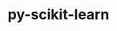 ---
title: "py-scikit-learn"
layout: cache
categories: [package, develop]
meta: {"compilers": ["apple-clang@=16.0.0", "gcc@=11.4.0", "gcc@=13.2.0", "gcc@=9.4.0", "oneapi@=2024.2.1"], "num_specs": 162, "num_specs_by_stack": {"e4s": 30, "e4s-neoverse_v1": 6, "e4s-oneapi": 20, "e4s-power": 2, "ml-darwin-aarch64-mps": 30, "ml-linux-aarch64-cpu": 28, "ml-linux-aarch64-cuda": 28, "ml-linux-x86_64-cpu": 30, "ml-linux-x86_64-cuda": 30, "ml-linux-x86_64-rocm": 20, "root": 162}, "oss": ["sequoia", "ubuntu20.04", "ubuntu22.04", "ubuntu24.04"], "platforms": ["darwin", "linux"], "stacks": ["e4s", "e4s-neoverse_v1", "e4s-oneapi", "e4s-power", "ml-darwin-aarch64-mps", "ml-linux-aarch64-cpu", "ml-linux-aarch64-cuda", "ml-linux-x86_64-cpu", "ml-linux-x86_64-cuda", "ml-linux-x86_64-rocm", "root"], "targets": ["aarch64", "neoverse_v1", "ppc64le", "x86_64_v3"], "versions": ["1.2.2", "1.6.0", "1.6.1"]}
spec_details: [{"compiler": "gcc@=11.4.0", "hash": "24kaewkrbqungdzgtocghqn7dtde4lya", "os": "ubuntu22.04", "platform": "linux", "size": "-", "stacks": ["e4s", "root"], "target": "x86_64_v3", "variants": ["build_system=python_pip"], "versions": ["1.6.1"]}, {"compiler": "gcc@=13.2.0", "hash": "2eo5ymqwegkylimkyxwt6df3zxye675y", "os": "ubuntu24.04", "platform": "linux", "size": "-", "stacks": ["root"], "target": "x86_64_v3", "variants": ["build_system=python_pip"], "versions": ["1.6.1"]}, {"compiler": "gcc@=13.2.0", "hash": "2udy2m3rnuu5wijwarewylgdq24nn3hx", "os": "ubuntu24.04", "platform": "linux", "size": "-", "stacks": ["ml-linux-aarch64-cpu", "ml-linux-aarch64-cuda", "root"], "target": "aarch64", "variants": ["build_system=python_pip"], "versions": ["1.2.2"]}, {"compiler": "oneapi@=2024.2.1", "hash": "2uopnvyqpiccovbhlacq2y464iuelion", "os": "ubuntu22.04", "platform": "linux", "size": "-", "stacks": ["e4s-oneapi", "root"], "target": "x86_64_v3", "variants": ["build_system=python_pip"], "versions": ["1.6.1"]}, {"compiler": "apple-clang@=16.0.0", "hash": "33br6ynk65oecditu6yttlhoraes24sn", "os": "sequoia", "platform": "darwin", "size": "-", "stacks": ["ml-darwin-aarch64-mps", "root"], "target": "aarch64", "variants": ["build_system=python_pip"], "versions": ["1.6.1"]}, {"compiler": "apple-clang@=16.0.0", "hash": "3ki35db2avflnjkh3vp33pkh4s5yhfvh", "os": "sequoia", "platform": "darwin", "size": "-", "stacks": ["ml-darwin-aarch64-mps", "root"], "target": "aarch64", "variants": ["build_system=python_pip"], "versions": ["1.2.2"]}, {"compiler": "gcc@=11.4.0", "hash": "42nq23n46cwei2cxkgw7wf3ctny6rjtr", "os": "ubuntu22.04", "platform": "linux", "size": "-", "stacks": ["e4s", "root"], "target": "x86_64_v3", "variants": ["build_system=python_pip"], "versions": ["1.6.1"]}, {"compiler": "oneapi@=2024.2.1", "hash": "46tbkecbmsqeldymrodcogr2k2d7wh7c", "os": "ubuntu22.04", "platform": "linux", "size": "-", "stacks": ["e4s-oneapi", "root"], "target": "x86_64_v3", "variants": ["build_system=python_pip"], "versions": ["1.6.1"]}, {"compiler": "gcc@=11.4.0", "hash": "46w66cfnjhm5pba2xhhhlcju635lfjwn", "os": "ubuntu22.04", "platform": "linux", "size": "-", "stacks": ["e4s", "root"], "target": "x86_64_v3", "variants": ["build_system=python_pip"], "versions": ["1.6.1"]}, {"compiler": "gcc@=11.4.0", "hash": "4esj3qfmsb24af74rby5nelvqha6rqx6", "os": "ubuntu22.04", "platform": "linux", "size": "-", "stacks": ["e4s", "root"], "target": "x86_64_v3", "variants": ["build_system=python_pip"], "versions": ["1.6.1"]}, {"compiler": "gcc@=13.2.0", "hash": "4piaxrskji7x4z4rj344323dv4dlv66w", "os": "ubuntu24.04", "platform": "linux", "size": "-", "stacks": ["ml-linux-x86_64-cpu", "ml-linux-x86_64-cuda", "ml-linux-x86_64-rocm", "root"], "target": "x86_64_v3", "variants": ["build_system=python_pip"], "versions": ["1.2.2"]}, {"compiler": "gcc@=11.4.0", "hash": "4pitx5fztmbcy5awpvwoowjtyzsizgto", "os": "ubuntu22.04", "platform": "linux", "size": "-", "stacks": ["e4s", "root"], "target": "x86_64_v3", "variants": ["build_system=python_pip"], "versions": ["1.6.1"]}, {"compiler": "gcc@=13.2.0", "hash": "4vkznj64ukm5qgcgdfdonet7nz3d4gmb", "os": "ubuntu24.04", "platform": "linux", "size": "-", "stacks": ["ml-linux-aarch64-cpu", "ml-linux-aarch64-cuda", "root"], "target": "aarch64", "variants": ["build_system=python_pip"], "versions": ["1.6.1"]}, {"compiler": "apple-clang@=16.0.0", "hash": "5fzwxyihrqrdpjvl64crpgpctpge2ezk", "os": "sequoia", "platform": "darwin", "size": "-", "stacks": ["ml-darwin-aarch64-mps", "root"], "target": "aarch64", "variants": ["build_system=python_pip"], "versions": ["1.2.2"]}, {"compiler": "gcc@=9.4.0", "hash": "5iophonr27am5vhkvaditcjbzubtyrb3", "os": "ubuntu20.04", "platform": "linux", "size": "-", "stacks": ["e4s-power", "root"], "target": "ppc64le", "variants": ["build_system=python_pip"], "versions": ["1.6.1"]}, {"compiler": "gcc@=11.4.0", "hash": "5kry45gka7t45c4sxqneijtbe5y4kz7i", "os": "ubuntu22.04", "platform": "linux", "size": "-", "stacks": ["e4s-neoverse_v1", "root"], "target": "neoverse_v1", "variants": ["build_system=python_pip"], "versions": ["1.6.0"]}, {"compiler": "gcc@=13.2.0", "hash": "5yhqp4g2tuypxrh4i6joikhn6iad22hz", "os": "ubuntu24.04", "platform": "linux", "size": "-", "stacks": ["ml-linux-aarch64-cpu", "ml-linux-aarch64-cuda", "root"], "target": "aarch64", "variants": ["build_system=python_pip"], "versions": ["1.2.2"]}, {"compiler": "oneapi@=2024.2.1", "hash": "634fhdt5rrxngmctp2giwc6bfn6bnmls", "os": "ubuntu22.04", "platform": "linux", "size": "-", "stacks": ["e4s-oneapi", "root"], "target": "x86_64_v3", "variants": ["build_system=python_pip"], "versions": ["1.6.1"]}, {"compiler": "gcc@=11.4.0", "hash": "64s6xqiz4def2rnr4hcciagv3bfs5org", "os": "ubuntu22.04", "platform": "linux", "size": "-", "stacks": ["e4s", "root"], "target": "x86_64_v3", "variants": ["build_system=python_pip"], "versions": ["1.6.1"]}, {"compiler": "gcc@=13.2.0", "hash": "6t5lpxbpf5mavwyxbmyuhnbyxnzdfdxd", "os": "ubuntu24.04", "platform": "linux", "size": "-", "stacks": ["ml-linux-x86_64-cpu", "ml-linux-x86_64-cuda", "ml-linux-x86_64-rocm", "root"], "target": "x86_64_v3", "variants": ["build_system=python_pip"], "versions": ["1.2.2"]}, {"compiler": "gcc@=13.2.0", "hash": "7ctqxzyw46lyyduufz4qazw7m57ohzve", "os": "ubuntu24.04", "platform": "linux", "size": "-", "stacks": ["ml-linux-aarch64-cpu", "ml-linux-aarch64-cuda", "root"], "target": "aarch64", "variants": ["build_system=python_pip"], "versions": ["1.6.1"]}, {"compiler": "apple-clang@=16.0.0", "hash": "7do267iqjuh3qvtbgcex4i4llnksehav", "os": "sequoia", "platform": "darwin", "size": "-", "stacks": ["root"], "target": "aarch64", "variants": ["build_system=python_pip"], "versions": ["1.6.1"]}, {"compiler": "apple-clang@=16.0.0", "hash": "7dszh5welz7ymqrxmowtw6ljlftigqgl", "os": "sequoia", "platform": "darwin", "size": "-", "stacks": ["ml-darwin-aarch64-mps", "root"], "target": "aarch64", "variants": ["build_system=python_pip"], "versions": ["1.2.2"]}, {"compiler": "gcc@=13.2.0", "hash": "7gqa52b244ihqvxqhqluo2hjk6tbhmll", "os": "ubuntu24.04", "platform": "linux", "size": "-", "stacks": ["ml-linux-x86_64-cpu", "ml-linux-x86_64-cuda", "ml-linux-x86_64-rocm", "root"], "target": "x86_64_v3", "variants": ["build_system=python_pip"], "versions": ["1.6.1"]}, {"compiler": "gcc@=11.4.0", "hash": "a4wg5xwpnul5i2ibsszovma4wryghpzn", "os": "ubuntu22.04", "platform": "linux", "size": "-", "stacks": ["e4s", "root"], "target": "x86_64_v3", "variants": ["build_system=python_pip"], "versions": ["1.6.1"]}, {"compiler": "oneapi@=2024.2.1", "hash": "a76g2s37nrkqzf7yptpdmqwrebvyb2gu", "os": "ubuntu22.04", "platform": "linux", "size": "-", "stacks": ["e4s-oneapi", "root"], "target": "x86_64_v3", "variants": ["build_system=python_pip"], "versions": ["1.6.1"]}, {"compiler": "gcc@=13.2.0", "hash": "ac3k7kioxorw2ol6e7ykzgl3rl7w2gyo", "os": "ubuntu24.04", "platform": "linux", "size": "-", "stacks": ["ml-linux-x86_64-cpu", "ml-linux-x86_64-cuda", "ml-linux-x86_64-rocm", "root"], "target": "x86_64_v3", "variants": ["build_system=python_pip"], "versions": ["1.6.1"]}, {"compiler": "oneapi@=2024.2.1", "hash": "amqyjvloq7mkg7kdrjlez2nlgqqqjxlg", "os": "ubuntu22.04", "platform": "linux", "size": "-", "stacks": ["e4s-oneapi", "root"], "target": "x86_64_v3", "variants": ["build_system=python_pip"], "versions": ["1.6.1"]}, {"compiler": "oneapi@=2024.2.1", "hash": "auelsgzli6uw7mlsxo4kjx4e2wcbspdm", "os": "ubuntu22.04", "platform": "linux", "size": "-", "stacks": ["e4s-oneapi", "root"], "target": "x86_64_v3", "variants": ["build_system=python_pip"], "versions": ["1.6.1"]}, {"compiler": "gcc@=11.4.0", "hash": "ayjftsxhbogyjrh624h2viie7vhqzs7x", "os": "ubuntu22.04", "platform": "linux", "size": "-", "stacks": ["e4s", "root"], "target": "x86_64_v3", "variants": ["build_system=python_pip"], "versions": ["1.6.1"]}, {"compiler": "gcc@=13.2.0", "hash": "az7evml6rx5st4vrgsvaqb6s7ieiuy3k", "os": "ubuntu24.04", "platform": "linux", "size": "-", "stacks": ["ml-linux-aarch64-cpu", "ml-linux-aarch64-cuda", "root"], "target": "aarch64", "variants": ["build_system=python_pip"], "versions": ["1.6.1"]}, {"compiler": "apple-clang@=16.0.0", "hash": "b3q6iqbrcsvnvl3p5naprlw3tjr6nidj", "os": "sequoia", "platform": "darwin", "size": "-", "stacks": ["ml-darwin-aarch64-mps", "root"], "target": "aarch64", "variants": ["build_system=python_pip"], "versions": ["1.6.1"]}, {"compiler": "gcc@=13.2.0", "hash": "b6q7qqzr454hvv5gozm374e5whqrafn5", "os": "ubuntu24.04", "platform": "linux", "size": "-", "stacks": ["ml-linux-x86_64-cpu", "ml-linux-x86_64-cuda", "ml-linux-x86_64-rocm", "root"], "target": "x86_64_v3", "variants": ["build_system=python_pip"], "versions": ["1.2.2"]}, {"compiler": "gcc@=13.2.0", "hash": "baqrzfsgz4fsjeur267pgc4eagtl25jr", "os": "ubuntu24.04", "platform": "linux", "size": "-", "stacks": ["ml-linux-x86_64-cpu", "ml-linux-x86_64-cuda", "root"], "target": "x86_64_v3", "variants": ["build_system=python_pip"], "versions": ["1.6.1"]}, {"compiler": "gcc@=13.2.0", "hash": "biwgwq2uvgbiomoy5cd7rwnvdms7jbvp", "os": "ubuntu24.04", "platform": "linux", "size": "-", "stacks": ["ml-linux-aarch64-cpu", "ml-linux-aarch64-cuda", "root"], "target": "aarch64", "variants": ["build_system=python_pip"], "versions": ["1.2.2"]}, {"compiler": "gcc@=11.4.0", "hash": "bnzzayjehbhib5azilvga7eos3ktu3xb", "os": "ubuntu22.04", "platform": "linux", "size": "-", "stacks": ["e4s", "root"], "target": "x86_64_v3", "variants": ["build_system=python_pip"], "versions": ["1.6.1"]}, {"compiler": "gcc@=13.2.0", "hash": "bygp6rygcjo4siak2mj5h25gapxkqncd", "os": "ubuntu24.04", "platform": "linux", "size": "-", "stacks": ["ml-linux-x86_64-cpu", "ml-linux-x86_64-cuda", "ml-linux-x86_64-rocm", "root"], "target": "x86_64_v3", "variants": ["build_system=python_pip"], "versions": ["1.2.2"]}, {"compiler": "gcc@=11.4.0", "hash": "cphrj4urlbsk2wttqxcwifd5dmf5qr5v", "os": "ubuntu22.04", "platform": "linux", "size": "-", "stacks": ["e4s", "root"], "target": "x86_64_v3", "variants": ["build_system=python_pip"], "versions": ["1.6.1"]}, {"compiler": "oneapi@=2024.2.1", "hash": "crznhftqcdib7c6i33drpqtlmlund57j", "os": "ubuntu22.04", "platform": "linux", "size": "-", "stacks": ["e4s-oneapi", "root"], "target": "x86_64_v3", "variants": ["build_system=python_pip"], "versions": ["1.6.1"]}, {"compiler": "gcc@=13.2.0", "hash": "cstlg7xucyt63r37rziuq473z7sz2ybs", "os": "ubuntu24.04", "platform": "linux", "size": "-", "stacks": ["ml-linux-aarch64-cpu", "ml-linux-aarch64-cuda", "root"], "target": "aarch64", "variants": ["build_system=python_pip"], "versions": ["1.6.1"]}, {"compiler": "gcc@=13.2.0", "hash": "ctxm2qwgufa426voqy3uycsd7xy36nyz", "os": "ubuntu24.04", "platform": "linux", "size": "-", "stacks": ["ml-linux-aarch64-cpu", "ml-linux-aarch64-cuda", "root"], "target": "aarch64", "variants": ["build_system=python_pip"], "versions": ["1.6.1"]}, {"compiler": "gcc@=13.2.0", "hash": "cvbrfpp6xklqb67hm22eaoiwsnfmpitq", "os": "ubuntu24.04", "platform": "linux", "size": "-", "stacks": ["ml-linux-x86_64-cpu", "ml-linux-x86_64-cuda", "ml-linux-x86_64-rocm", "root"], "target": "x86_64_v3", "variants": ["build_system=python_pip"], "versions": ["1.2.2"]}, {"compiler": "apple-clang@=16.0.0", "hash": "d2acqoprnq2wdiqtnwwhq6gu5aovl3or", "os": "sequoia", "platform": "darwin", "size": "-", "stacks": ["ml-darwin-aarch64-mps", "root"], "target": "aarch64", "variants": ["build_system=python_pip"], "versions": ["1.6.1"]}, {"compiler": "oneapi@=2024.2.1", "hash": "d7bndjdegvxvj4p22b2otk7biv55rucm", "os": "ubuntu22.04", "platform": "linux", "size": "-", "stacks": ["root"], "target": "x86_64_v3", "variants": ["build_system=python_pip"], "versions": ["1.6.1"]}, {"compiler": "apple-clang@=16.0.0", "hash": "dpk232m7y5at2npwxzbdymvyvrrnes2d", "os": "sequoia", "platform": "darwin", "size": "-", "stacks": ["ml-darwin-aarch64-mps", "root"], "target": "aarch64", "variants": ["build_system=python_pip"], "versions": ["1.6.1"]}, {"compiler": "gcc@=13.2.0", "hash": "dzox42lje7li6hn3e3jngygjtlrejdag", "os": "ubuntu24.04", "platform": "linux", "size": "-", "stacks": ["ml-linux-aarch64-cpu", "ml-linux-aarch64-cuda", "root"], "target": "aarch64", "variants": ["build_system=python_pip"], "versions": ["1.2.2"]}, {"compiler": "apple-clang@=16.0.0", "hash": "e4qffl3hmijqgoxl3pp3x3d3qn2fn2k3", "os": "sequoia", "platform": "darwin", "size": "-", "stacks": ["ml-darwin-aarch64-mps", "root"], "target": "aarch64", "variants": ["build_system=python_pip"], "versions": ["1.6.1"]}, {"compiler": "gcc@=11.4.0", "hash": "e6xauqvkvdl7xx764b6c6bkjfuqwwrks", "os": "ubuntu22.04", "platform": "linux", "size": "-", "stacks": ["e4s-neoverse_v1", "root"], "target": "neoverse_v1", "variants": ["build_system=python_pip"], "versions": ["1.6.0"]}, {"compiler": "gcc@=11.4.0", "hash": "efmutg332a63e4ewc3iny3hho72g7xed", "os": "ubuntu22.04", "platform": "linux", "size": "-", "stacks": ["e4s-neoverse_v1", "root"], "target": "neoverse_v1", "variants": ["build_system=python_pip"], "versions": ["1.6.0"]}, {"compiler": "apple-clang@=16.0.0", "hash": "ejxdohqnl2e2hlcdssrt77y3xjvd3ewr", "os": "sequoia", "platform": "darwin", "size": "-", "stacks": ["ml-darwin-aarch64-mps", "root"], "target": "aarch64", "variants": ["build_system=python_pip"], "versions": ["1.6.1"]}, {"compiler": "gcc@=13.2.0", "hash": "elkgm67vlvtoikhhchw557dkt52cb5wz", "os": "ubuntu24.04", "platform": "linux", "size": "-", "stacks": ["root"], "target": "x86_64_v3", "variants": ["build_system=python_pip"], "versions": ["1.6.1"]}, {"compiler": "gcc@=13.2.0", "hash": "eq5hyx72wzgkcumkdqzq4c3wozdpeudr", "os": "ubuntu24.04", "platform": "linux", "size": "-", "stacks": ["ml-linux-aarch64-cpu", "root"], "target": "aarch64", "variants": ["build_system=python_pip"], "versions": ["1.2.2"]}, {"compiler": "gcc@=13.2.0", "hash": "ervhsaygl32d3ztvdhm5qadohinumqdf", "os": "ubuntu24.04", "platform": "linux", "size": "-", "stacks": ["ml-linux-aarch64-cpu", "ml-linux-aarch64-cuda", "root"], "target": "aarch64", "variants": ["build_system=python_pip"], "versions": ["1.6.1"]}, {"compiler": "gcc@=11.4.0", "hash": "fbvj4kqw7s7avhppwuzb63fht4jcfgsf", "os": "ubuntu22.04", "platform": "linux", "size": "-", "stacks": ["e4s", "root"], "target": "x86_64_v3", "variants": ["build_system=python_pip"], "versions": ["1.6.1"]}, {"compiler": "gcc@=13.2.0", "hash": "fgf3yoxhwfr2mlm7vxzc53qjmpk5cxhb", "os": "ubuntu24.04", "platform": "linux", "size": "-", "stacks": ["ml-linux-x86_64-cpu", "ml-linux-x86_64-cuda", "root"], "target": "x86_64_v3", "variants": ["build_system=python_pip"], "versions": ["1.6.1"]}, {"compiler": "gcc@=13.2.0", "hash": "fsfxuql6mkkye4fjbygqqb3uf25hllsm", "os": "ubuntu24.04", "platform": "linux", "size": "-", "stacks": ["ml-linux-aarch64-cpu", "ml-linux-aarch64-cuda", "root"], "target": "aarch64", "variants": ["build_system=python_pip"], "versions": ["1.6.1"]}, {"compiler": "gcc@=11.4.0", "hash": "fuvrc775i7zrj2zr3pj62gtjqxfmhibh", "os": "ubuntu22.04", "platform": "linux", "size": "-", "stacks": ["root"], "target": "x86_64_v3", "variants": ["build_system=python_pip"], "versions": ["1.6.1"]}, {"compiler": "gcc@=11.4.0", "hash": "g2uas6lkqw3mgitvb4cirv4trqixveyj", "os": "ubuntu22.04", "platform": "linux", "size": "-", "stacks": ["e4s", "root"], "target": "x86_64_v3", "variants": ["build_system=python_pip"], "versions": ["1.6.1"]}, {"compiler": "gcc@=13.2.0", "hash": "g4v37qebtbgd3x6l3q3snlkkbmtqy2eb", "os": "ubuntu24.04", "platform": "linux", "size": "-", "stacks": ["ml-linux-x86_64-cpu", "ml-linux-x86_64-cuda", "ml-linux-x86_64-rocm", "root"], "target": "x86_64_v3", "variants": ["build_system=python_pip"], "versions": ["1.6.1"]}, {"compiler": "gcc@=11.4.0", "hash": "gjptff2dmluys2zoh3lf2sbctc4nd7fd", "os": "ubuntu22.04", "platform": "linux", "size": "-", "stacks": ["e4s", "root"], "target": "x86_64_v3", "variants": ["build_system=python_pip"], "versions": ["1.6.1"]}, {"compiler": "gcc@=11.4.0", "hash": "guhkgp4zfgpfzpkcfwcsmduqfdt6tcoy", "os": "ubuntu22.04", "platform": "linux", "size": "-", "stacks": ["e4s", "root"], "target": "x86_64_v3", "variants": ["build_system=python_pip"], "versions": ["1.6.1"]}, {"compiler": "gcc@=11.4.0", "hash": "gznr6y2yzy5z76ggtnodrn6eeuob3tqj", "os": "ubuntu22.04", "platform": "linux", "size": "-", "stacks": ["e4s", "root"], "target": "x86_64_v3", "variants": ["build_system=python_pip"], "versions": ["1.6.1"]}, {"compiler": "gcc@=13.2.0", "hash": "hayw3cvivlyywgb7qc56kshvukxpf2dt", "os": "ubuntu24.04", "platform": "linux", "size": "-", "stacks": ["ml-linux-x86_64-cpu", "ml-linux-x86_64-cuda", "ml-linux-x86_64-rocm", "root"], "target": "x86_64_v3", "variants": ["build_system=python_pip"], "versions": ["1.2.2"]}, {"compiler": "gcc@=11.4.0", "hash": "hgiodjtad2oedor7we7kecgdembcdkpx", "os": "ubuntu22.04", "platform": "linux", "size": "-", "stacks": ["e4s", "root"], "target": "x86_64_v3", "variants": ["build_system=python_pip"], "versions": ["1.6.1"]}, {"compiler": "gcc@=11.4.0", "hash": "hjgnivatvk5h3zfw6uedod5ztvmot6vm", "os": "ubuntu22.04", "platform": "linux", "size": "-", "stacks": ["e4s", "root"], "target": "x86_64_v3", "variants": ["build_system=python_pip"], "versions": ["1.6.1"]}, {"compiler": "gcc@=13.2.0", "hash": "hphnqzw4dgbo27xevwpvvuyzkgb4tfui", "os": "ubuntu24.04", "platform": "linux", "size": "-", "stacks": ["ml-linux-x86_64-cpu", "ml-linux-x86_64-cuda", "root"], "target": "x86_64_v3", "variants": ["build_system=python_pip"], "versions": ["1.6.1"]}, {"compiler": "apple-clang@=16.0.0", "hash": "i3eciu6u5li7ohsnv2f2pgzudyn3hem7", "os": "sequoia", "platform": "darwin", "size": "-", "stacks": ["ml-darwin-aarch64-mps", "root"], "target": "aarch64", "variants": ["build_system=python_pip"], "versions": ["1.6.1"]}, {"compiler": "gcc@=9.4.0", "hash": "ifmvirggezinebm4m4jigl2gf5datha6", "os": "ubuntu20.04", "platform": "linux", "size": "-", "stacks": ["e4s-power", "root"], "target": "ppc64le", "variants": ["build_system=python_pip"], "versions": ["1.6.1"]}, {"compiler": "apple-clang@=16.0.0", "hash": "igab6uuyttk7siwi3c5agsseeeofc3gz", "os": "sequoia", "platform": "darwin", "size": "-", "stacks": ["ml-darwin-aarch64-mps", "root"], "target": "aarch64", "variants": ["build_system=python_pip"], "versions": ["1.6.1"]}, {"compiler": "apple-clang@=16.0.0", "hash": "imm2ch3ars7jkcttwzngqizxmbndowca", "os": "sequoia", "platform": "darwin", "size": "-", "stacks": ["ml-darwin-aarch64-mps", "root"], "target": "aarch64", "variants": ["build_system=python_pip"], "versions": ["1.2.2"]}, {"compiler": "apple-clang@=16.0.0", "hash": "j2odyw4fpgrcxbfwsa6hx4wkqqkpmq3z", "os": "sequoia", "platform": "darwin", "size": "-", "stacks": ["ml-darwin-aarch64-mps", "root"], "target": "aarch64", "variants": ["build_system=python_pip"], "versions": ["1.6.1"]}, {"compiler": "gcc@=13.2.0", "hash": "j36oot4rmaxe3gmippwjy2myg2w7qrj5", "os": "ubuntu24.04", "platform": "linux", "size": "-", "stacks": ["ml-linux-aarch64-cpu", "ml-linux-aarch64-cuda", "root"], "target": "aarch64", "variants": ["build_system=python_pip"], "versions": ["1.6.1"]}, {"compiler": "apple-clang@=16.0.0", "hash": "j3cnexozrkfvmmlgiwegndemqo4oadah", "os": "sequoia", "platform": "darwin", "size": "-", "stacks": ["ml-darwin-aarch64-mps", "root"], "target": "aarch64", "variants": ["build_system=python_pip"], "versions": ["1.6.1"]}, {"compiler": "gcc@=13.2.0", "hash": "j7qiejtrau3wcfrmfkhxve6qiep5tzlc", "os": "ubuntu24.04", "platform": "linux", "size": "-", "stacks": ["ml-linux-x86_64-cpu", "ml-linux-x86_64-cuda", "ml-linux-x86_64-rocm", "root"], "target": "x86_64_v3", "variants": ["build_system=python_pip"], "versions": ["1.6.1"]}, {"compiler": "gcc@=13.2.0", "hash": "jgtiwyo3xnxnyxuw46nuribkror5td3n", "os": "ubuntu24.04", "platform": "linux", "size": "-", "stacks": ["ml-linux-x86_64-cpu", "ml-linux-x86_64-cuda", "ml-linux-x86_64-rocm", "root"], "target": "x86_64_v3", "variants": ["build_system=python_pip"], "versions": ["1.6.1"]}, {"compiler": "gcc@=11.4.0", "hash": "jxvpwgmzlaadxsm73xihrutkbnbk5wly", "os": "ubuntu22.04", "platform": "linux", "size": "-", "stacks": ["e4s", "root"], "target": "x86_64_v3", "variants": ["build_system=python_pip"], "versions": ["1.6.1"]}, {"compiler": "oneapi@=2024.2.1", "hash": "jzl2e2nlauidi3c6se4tdsqroyboynyd", "os": "ubuntu22.04", "platform": "linux", "size": "-", "stacks": ["e4s-oneapi", "root"], "target": "x86_64_v3", "variants": ["build_system=python_pip"], "versions": ["1.6.1"]}, {"compiler": "gcc@=11.4.0", "hash": "k42eii6su5smkkae35dmwblvj6caenlt", "os": "ubuntu22.04", "platform": "linux", "size": "-", "stacks": ["e4s-neoverse_v1", "root"], "target": "neoverse_v1", "variants": ["build_system=python_pip"], "versions": ["1.6.0"]}, {"compiler": "gcc@=11.4.0", "hash": "k6jumrw5czwrpt7j2h66og6ykxqcogli", "os": "ubuntu22.04", "platform": "linux", "size": "-", "stacks": ["root"], "target": "x86_64_v3", "variants": ["build_system=python_pip"], "versions": ["1.6.1"]}, {"compiler": "gcc@=11.4.0", "hash": "kc5hpc4zjupizwlk6u63z4gqcfxafn7r", "os": "ubuntu22.04", "platform": "linux", "size": "-", "stacks": ["root"], "target": "x86_64_v3", "variants": ["build_system=python_pip"], "versions": ["1.6.1"]}, {"compiler": "gcc@=13.2.0", "hash": "kfcztbtssheerw4uoznwqxiaqrbl3j5z", "os": "ubuntu24.04", "platform": "linux", "size": "-", "stacks": ["ml-linux-x86_64-cpu", "ml-linux-x86_64-cuda", "ml-linux-x86_64-rocm", "root"], "target": "x86_64_v3", "variants": ["build_system=python_pip"], "versions": ["1.2.2"]}, {"compiler": "oneapi@=2024.2.1", "hash": "klebltain7ih5yifdgsk43xm2zdpdd6o", "os": "ubuntu22.04", "platform": "linux", "size": "-", "stacks": ["e4s-oneapi", "root"], "target": "x86_64_v3", "variants": ["build_system=python_pip"], "versions": ["1.6.1"]}, {"compiler": "apple-clang@=16.0.0", "hash": "l2boyi6d27lkbrmzsccc7nwpsfap33wo", "os": "sequoia", "platform": "darwin", "size": "-", "stacks": ["ml-darwin-aarch64-mps", "root"], "target": "aarch64", "variants": ["build_system=python_pip"], "versions": ["1.6.1"]}, {"compiler": "oneapi@=2024.2.1", "hash": "l7du6dhhdp7g7qzcy6lxnwmm5uomlfpb", "os": "ubuntu22.04", "platform": "linux", "size": "-", "stacks": ["e4s-oneapi", "root"], "target": "x86_64_v3", "variants": ["build_system=python_pip"], "versions": ["1.6.1"]}, {"compiler": "gcc@=11.4.0", "hash": "lklkgz2eedxjotbw4bpws6jxdiqprndo", "os": "ubuntu22.04", "platform": "linux", "size": "-", "stacks": ["e4s", "root"], "target": "x86_64_v3", "variants": ["build_system=python_pip"], "versions": ["1.6.1"]}, {"compiler": "gcc@=11.4.0", "hash": "lo6xcvelfjwvezj34jvqz7s5cl3dkekq", "os": "ubuntu22.04", "platform": "linux", "size": "-", "stacks": ["e4s", "root"], "target": "x86_64_v3", "variants": ["build_system=python_pip"], "versions": ["1.6.1"]}, {"compiler": "gcc@=11.4.0", "hash": "lsksqrsijvj4gvar5hbaekfgfcqgcx5k", "os": "ubuntu22.04", "platform": "linux", "size": "-", "stacks": ["e4s", "root"], "target": "x86_64_v3", "variants": ["build_system=python_pip"], "versions": ["1.6.1"]}, {"compiler": "gcc@=13.2.0", "hash": "lww3hoh4nayz7t45jobh7en3jo7slpjt", "os": "ubuntu24.04", "platform": "linux", "size": "-", "stacks": ["ml-linux-x86_64-cpu", "ml-linux-x86_64-cuda", "ml-linux-x86_64-rocm", "root"], "target": "x86_64_v3", "variants": ["build_system=python_pip"], "versions": ["1.6.1"]}, {"compiler": "gcc@=13.2.0", "hash": "m5lgwkzzkn6qrfsqtw43jr4x2c6pxi3h", "os": "ubuntu24.04", "platform": "linux", "size": "-", "stacks": ["ml-linux-aarch64-cpu", "ml-linux-aarch64-cuda", "root"], "target": "aarch64", "variants": ["build_system=python_pip"], "versions": ["1.6.1"]}, {"compiler": "gcc@=13.2.0", "hash": "makbsvfgq5rylkhuxsckwprsapodkoxl", "os": "ubuntu24.04", "platform": "linux", "size": "-", "stacks": ["ml-linux-x86_64-cpu", "ml-linux-x86_64-cuda", "ml-linux-x86_64-rocm", "root"], "target": "x86_64_v3", "variants": ["build_system=python_pip"], "versions": ["1.2.2"]}, {"compiler": "gcc@=13.2.0", "hash": "mcsmkitojcqex76cahcjnuhgqdyaljqj", "os": "ubuntu24.04", "platform": "linux", "size": "-", "stacks": ["root"], "target": "aarch64", "variants": ["build_system=python_pip"], "versions": ["1.6.1"]}, {"compiler": "apple-clang@=16.0.0", "hash": "mgaqlcrzwygebb6uooaw3rgstzs4vlgi", "os": "sequoia", "platform": "darwin", "size": "-", "stacks": ["ml-darwin-aarch64-mps", "root"], "target": "aarch64", "variants": ["build_system=python_pip"], "versions": ["1.2.2"]}, {"compiler": "apple-clang@=16.0.0", "hash": "mmoq4ipo2b536ck5lfcgksgslnvrlu5o", "os": "sequoia", "platform": "darwin", "size": "-", "stacks": ["root"], "target": "aarch64", "variants": ["build_system=python_pip"], "versions": ["1.6.1"]}, {"compiler": "apple-clang@=16.0.0", "hash": "mnxhvzmcvtssfvl3fwfvfwtatecdj5ui", "os": "sequoia", "platform": "darwin", "size": "-", "stacks": ["ml-darwin-aarch64-mps", "root"], "target": "aarch64", "variants": ["build_system=python_pip"], "versions": ["1.6.1"]}, {"compiler": "apple-clang@=16.0.0", "hash": "mqfynjuppmhuiyv56adskkvbo6oxh2sx", "os": "sequoia", "platform": "darwin", "size": "-", "stacks": ["ml-darwin-aarch64-mps", "root"], "target": "aarch64", "variants": ["build_system=python_pip"], "versions": ["1.6.1"]}, {"compiler": "gcc@=13.2.0", "hash": "mspmjwoj3vmy5xlp5a7tcxdlj55miozs", "os": "ubuntu24.04", "platform": "linux", "size": "-", "stacks": ["ml-linux-x86_64-cpu", "ml-linux-x86_64-cuda", "root"], "target": "x86_64_v3", "variants": ["build_system=python_pip"], "versions": ["1.6.1"]}, {"compiler": "gcc@=11.4.0", "hash": "mtyl6dlnjoqnp2kncxi6mtqrbb2237mk", "os": "ubuntu22.04", "platform": "linux", "size": "-", "stacks": ["e4s", "root"], "target": "x86_64_v3", "variants": ["build_system=python_pip"], "versions": ["1.6.1"]}, {"compiler": "oneapi@=2024.2.1", "hash": "mwhk35wrct55dean3ywtkgwh6z3scif7", "os": "ubuntu22.04", "platform": "linux", "size": "-", "stacks": ["e4s-oneapi", "root"], "target": "x86_64_v3", "variants": ["build_system=python_pip"], "versions": ["1.6.1"]}, {"compiler": "apple-clang@=16.0.0", "hash": "mzbsqqrpby4hkylk76ulqaq4k5dhf3pk", "os": "sequoia", "platform": "darwin", "size": "-", "stacks": ["ml-darwin-aarch64-mps", "root"], "target": "aarch64", "variants": ["build_system=python_pip"], "versions": ["1.6.1"]}, {"compiler": "gcc@=13.2.0", "hash": "niwjve6eudunmxx2ftc46qxim4u2aaf6", "os": "ubuntu24.04", "platform": "linux", "size": "-", "stacks": ["ml-linux-aarch64-cpu", "ml-linux-aarch64-cuda", "root"], "target": "aarch64", "variants": ["build_system=python_pip"], "versions": ["1.6.1"]}, {"compiler": "oneapi@=2024.2.1", "hash": "ofsuvhi7fly6cyiyboemkpj6gaegi5i3", "os": "ubuntu22.04", "platform": "linux", "size": "-", "stacks": ["e4s-oneapi", "root"], "target": "x86_64_v3", "variants": ["build_system=python_pip"], "versions": ["1.6.1"]}, {"compiler": "apple-clang@=16.0.0", "hash": "okaa74pd6rpvejg46vmff7zggbf752fl", "os": "sequoia", "platform": "darwin", "size": "-", "stacks": ["ml-darwin-aarch64-mps", "root"], "target": "aarch64", "variants": ["build_system=python_pip"], "versions": ["1.2.2"]}, {"compiler": "gcc@=13.2.0", "hash": "old5ycovgnhvnqwb5duvv5dpwktaji2i", "os": "ubuntu24.04", "platform": "linux", "size": "-", "stacks": ["ml-linux-aarch64-cpu", "ml-linux-aarch64-cuda", "root"], "target": "aarch64", "variants": ["build_system=python_pip"], "versions": ["1.6.1"]}, {"compiler": "oneapi@=2024.2.1", "hash": "olgxwphbzk7bztyufxagpz5jcbfzednp", "os": "ubuntu22.04", "platform": "linux", "size": "-", "stacks": ["e4s-oneapi", "root"], "target": "x86_64_v3", "variants": ["build_system=python_pip"], "versions": ["1.6.1"]}, {"compiler": "apple-clang@=16.0.0", "hash": "onxkqbruehotrljyo6fk3qpbzlqht4k6", "os": "sequoia", "platform": "darwin", "size": "-", "stacks": ["ml-darwin-aarch64-mps", "root"], "target": "aarch64", "variants": ["build_system=python_pip"], "versions": ["1.2.2"]}, {"compiler": "oneapi@=2024.2.1", "hash": "ory6fdczgx223rgqlufxibxh346qenqn", "os": "ubuntu22.04", "platform": "linux", "size": "-", "stacks": ["e4s-oneapi", "root"], "target": "x86_64_v3", "variants": ["build_system=python_pip"], "versions": ["1.6.1"]}, {"compiler": "gcc@=13.2.0", "hash": "p2drvujplanikdmojjblaki54eohhv2e", "os": "ubuntu24.04", "platform": "linux", "size": "-", "stacks": ["ml-linux-x86_64-cpu", "ml-linux-x86_64-cuda", "root"], "target": "x86_64_v3", "variants": ["build_system=python_pip"], "versions": ["1.6.1"]}, {"compiler": "gcc@=11.4.0", "hash": "p5m5qtyht6js4fsgw6oriha5s4qrgukl", "os": "ubuntu22.04", "platform": "linux", "size": "-", "stacks": ["e4s", "root"], "target": "x86_64_v3", "variants": ["build_system=python_pip"], "versions": ["1.6.1"]}, {"compiler": "gcc@=13.2.0", "hash": "p6aeqdef5xt5ekgifxbxlr7c2iqsdv2c", "os": "ubuntu24.04", "platform": "linux", "size": "-", "stacks": ["ml-linux-aarch64-cpu", "root"], "target": "aarch64", "variants": ["build_system=python_pip"], "versions": ["1.6.1"]}, {"compiler": "gcc@=11.4.0", "hash": "pe6xkytu422mgleityxurniyfknn6jld", "os": "ubuntu22.04", "platform": "linux", "size": "-", "stacks": ["e4s", "root"], "target": "x86_64_v3", "variants": ["build_system=python_pip"], "versions": ["1.6.1"]}, {"compiler": "gcc@=13.2.0", "hash": "pfvxijzh7elqpydgyjj3gdzmwj7itnve", "os": "ubuntu24.04", "platform": "linux", "size": "-", "stacks": ["ml-linux-aarch64-cpu", "ml-linux-aarch64-cuda", "root"], "target": "aarch64", "variants": ["build_system=python_pip"], "versions": ["1.6.1"]}, {"compiler": "gcc@=13.2.0", "hash": "pllacu34detuvqguu445xcnfpizi2idq", "os": "ubuntu24.04", "platform": "linux", "size": "-", "stacks": ["ml-linux-x86_64-cpu", "ml-linux-x86_64-cuda", "ml-linux-x86_64-rocm", "root"], "target": "x86_64_v3", "variants": ["build_system=python_pip"], "versions": ["1.6.1"]}, {"compiler": "apple-clang@=16.0.0", "hash": "ploumouinpq7ons2krxyk5mo6ygkd57h", "os": "sequoia", "platform": "darwin", "size": "-", "stacks": ["ml-darwin-aarch64-mps", "root"], "target": "aarch64", "variants": ["build_system=python_pip"], "versions": ["1.6.1"]}, {"compiler": "gcc@=13.2.0", "hash": "pqszftoenlq23lka6vjgmcldhdsuubhb", "os": "ubuntu24.04", "platform": "linux", "size": "-", "stacks": ["ml-linux-aarch64-cpu", "ml-linux-aarch64-cuda", "root"], "target": "aarch64", "variants": ["build_system=python_pip"], "versions": ["1.2.2"]}, {"compiler": "gcc@=13.2.0", "hash": "q342iwzlnhsfyp7hc4saqbjwbtlsuigy", "os": "ubuntu24.04", "platform": "linux", "size": "-", "stacks": ["root"], "target": "aarch64", "variants": ["build_system=python_pip"], "versions": ["1.2.2"]}, {"compiler": "apple-clang@=16.0.0", "hash": "q3vzkbrru43l7nxc5wgfronn4aggtwy6", "os": "sequoia", "platform": "darwin", "size": "-", "stacks": ["ml-darwin-aarch64-mps", "root"], "target": "aarch64", "variants": ["build_system=python_pip"], "versions": ["1.6.1"]}, {"compiler": "oneapi@=2024.2.1", "hash": "qwaunpm4god4lybowzkp6vketo427j45", "os": "ubuntu22.04", "platform": "linux", "size": "-", "stacks": ["e4s-oneapi", "root"], "target": "x86_64_v3", "variants": ["build_system=python_pip"], "versions": ["1.6.1"]}, {"compiler": "gcc@=13.2.0", "hash": "re6mh5pkekwaaiksub7gdojarvkr32ow", "os": "ubuntu24.04", "platform": "linux", "size": "-", "stacks": ["ml-linux-aarch64-cpu", "ml-linux-aarch64-cuda", "root"], "target": "aarch64", "variants": ["build_system=python_pip"], "versions": ["1.6.1"]}, {"compiler": "gcc@=13.2.0", "hash": "rhhs3to7dusnxf76noo2s5dteo3cqgp3", "os": "ubuntu24.04", "platform": "linux", "size": "-", "stacks": ["ml-linux-x86_64-cpu", "ml-linux-x86_64-cuda", "root"], "target": "x86_64_v3", "variants": ["build_system=python_pip"], "versions": ["1.6.1"]}, {"compiler": "apple-clang@=16.0.0", "hash": "rkehvig7le4ifny4jydo7s6fxkwxjakn", "os": "sequoia", "platform": "darwin", "size": "-", "stacks": ["ml-darwin-aarch64-mps", "root"], "target": "aarch64", "variants": ["build_system=python_pip"], "versions": ["1.6.1"]}, {"compiler": "gcc@=13.2.0", "hash": "rmxlopqu5qa34xcrdnlhxhvdvlvbczus", "os": "ubuntu24.04", "platform": "linux", "size": "-", "stacks": ["ml-linux-x86_64-cpu", "ml-linux-x86_64-cuda", "ml-linux-x86_64-rocm", "root"], "target": "x86_64_v3", "variants": ["build_system=python_pip"], "versions": ["1.6.1"]}, {"compiler": "gcc@=13.2.0", "hash": "roqpirmegraccy7cepnnvaykfxalxekh", "os": "ubuntu24.04", "platform": "linux", "size": "-", "stacks": ["ml-linux-aarch64-cpu", "ml-linux-aarch64-cuda", "root"], "target": "aarch64", "variants": ["build_system=python_pip"], "versions": ["1.6.1"]}, {"compiler": "gcc@=13.2.0", "hash": "rsfdrpvxdl4l7ggqzdrj44c2tljmdjk2", "os": "ubuntu24.04", "platform": "linux", "size": "-", "stacks": ["ml-linux-x86_64-cpu", "ml-linux-x86_64-cuda", "ml-linux-x86_64-rocm", "root"], "target": "x86_64_v3", "variants": ["build_system=python_pip"], "versions": ["1.6.1"]}, {"compiler": "gcc@=13.2.0", "hash": "se3sh4t3bmchafg2wmsw7moiykrw4qh2", "os": "ubuntu24.04", "platform": "linux", "size": "-", "stacks": ["ml-linux-x86_64-cpu", "ml-linux-x86_64-cuda", "ml-linux-x86_64-rocm", "root"], "target": "x86_64_v3", "variants": ["build_system=python_pip"], "versions": ["1.2.2"]}, {"compiler": "gcc@=13.2.0", "hash": "sedegqxroem6epbjfnj7w7gleohafki2", "os": "ubuntu24.04", "platform": "linux", "size": "-", "stacks": ["ml-linux-x86_64-cpu", "ml-linux-x86_64-cuda", "root"], "target": "x86_64_v3", "variants": ["build_system=python_pip"], "versions": ["1.6.1"]}, {"compiler": "apple-clang@=16.0.0", "hash": "sjx4bjajzmdjor5ckk537llcehy6urwi", "os": "sequoia", "platform": "darwin", "size": "-", "stacks": ["ml-darwin-aarch64-mps", "root"], "target": "aarch64", "variants": ["build_system=python_pip"], "versions": ["1.6.1"]}, {"compiler": "gcc@=13.2.0", "hash": "slnjmhatm7fhicy32g5krcx2rdzfudg3", "os": "ubuntu24.04", "platform": "linux", "size": "-", "stacks": ["ml-linux-x86_64-cpu", "ml-linux-x86_64-cuda", "ml-linux-x86_64-rocm", "root"], "target": "x86_64_v3", "variants": ["build_system=python_pip"], "versions": ["1.6.1"]}, {"compiler": "gcc@=13.2.0", "hash": "spg4q56im7gcdys6w7k7y7ddzz3hhezp", "os": "ubuntu24.04", "platform": "linux", "size": "-", "stacks": ["ml-linux-aarch64-cpu", "ml-linux-aarch64-cuda", "root"], "target": "aarch64", "variants": ["build_system=python_pip"], "versions": ["1.2.2"]}, {"compiler": "gcc@=13.2.0", "hash": "sqy4aspsivsvwnpfqojhfil4l3u4bjvv", "os": "ubuntu24.04", "platform": "linux", "size": "-", "stacks": ["ml-linux-aarch64-cpu", "ml-linux-aarch64-cuda", "root"], "target": "aarch64", "variants": ["build_system=python_pip"], "versions": ["1.2.2"]}, {"compiler": "gcc@=13.2.0", "hash": "t4gh45u5fkavbtvj537bjxw5n7xin3hc", "os": "ubuntu24.04", "platform": "linux", "size": "-", "stacks": ["ml-linux-aarch64-cpu", "ml-linux-aarch64-cuda", "root"], "target": "aarch64", "variants": ["build_system=python_pip"], "versions": ["1.6.1"]}, {"compiler": "gcc@=11.4.0", "hash": "t5e5f7xbdao4gnq4sol7roh75n2qmf6p", "os": "ubuntu22.04", "platform": "linux", "size": "-", "stacks": ["e4s", "root"], "target": "x86_64_v3", "variants": ["build_system=python_pip"], "versions": ["1.6.1"]}, {"compiler": "gcc@=11.4.0", "hash": "tbllefzqgqgjej7dbceaiufukrozhyz6", "os": "ubuntu22.04", "platform": "linux", "size": "-", "stacks": ["e4s-neoverse_v1", "root"], "target": "neoverse_v1", "variants": ["build_system=python_pip"], "versions": ["1.6.0"]}, {"compiler": "oneapi@=2024.2.1", "hash": "tzkh2bwjcru5uswchalo2ccktfahvaqi", "os": "ubuntu22.04", "platform": "linux", "size": "-", "stacks": ["e4s-oneapi", "root"], "target": "x86_64_v3", "variants": ["build_system=python_pip"], "versions": ["1.6.1"]}, {"compiler": "apple-clang@=16.0.0", "hash": "u5awba2dg34ejz2mtpafhvmzn7jgsk2d", "os": "sequoia", "platform": "darwin", "size": "-", "stacks": ["ml-darwin-aarch64-mps", "root"], "target": "aarch64", "variants": ["build_system=python_pip"], "versions": ["1.6.1"]}, {"compiler": "gcc@=13.2.0", "hash": "u5d7x4ipqexmrme6rcwj2cbg7ehh26ct", "os": "ubuntu24.04", "platform": "linux", "size": "-", "stacks": ["root"], "target": "aarch64", "variants": ["build_system=python_pip"], "versions": ["1.6.1"]}, {"compiler": "gcc@=13.2.0", "hash": "u6ioqi7amxkdov7wxvcx6hbtj3konryd", "os": "ubuntu24.04", "platform": "linux", "size": "-", "stacks": ["ml-linux-aarch64-cpu", "ml-linux-aarch64-cuda", "root"], "target": "aarch64", "variants": ["build_system=python_pip"], "versions": ["1.2.2"]}, {"compiler": "apple-clang@=16.0.0", "hash": "u6rrzn2iqat3kq7lhmxcc35wo3dpf46u", "os": "sequoia", "platform": "darwin", "size": "-", "stacks": ["ml-darwin-aarch64-mps", "root"], "target": "aarch64", "variants": ["build_system=python_pip"], "versions": ["1.2.2"]}, {"compiler": "gcc@=13.2.0", "hash": "u7q73aokgftdz6e2d2lazj73onm42e7h", "os": "ubuntu24.04", "platform": "linux", "size": "-", "stacks": ["ml-linux-aarch64-cuda", "root"], "target": "aarch64", "variants": ["build_system=python_pip"], "versions": ["1.6.1"]}, {"compiler": "apple-clang@=16.0.0", "hash": "unw7xno3zypre7afoshehlv6f6iolkih", "os": "sequoia", "platform": "darwin", "size": "-", "stacks": ["ml-darwin-aarch64-mps", "root"], "target": "aarch64", "variants": ["build_system=python_pip"], "versions": ["1.6.1"]}, {"compiler": "apple-clang@=16.0.0", "hash": "v2tf7vbxzdnnmltuvtxipdufer6bfwd7", "os": "sequoia", "platform": "darwin", "size": "-", "stacks": ["root"], "target": "aarch64", "variants": ["build_system=python_pip"], "versions": ["1.2.2"]}, {"compiler": "gcc@=13.2.0", "hash": "veexxytlvgsgbwpcvqlr25h3zrdefiam", "os": "ubuntu24.04", "platform": "linux", "size": "-", "stacks": ["root"], "target": "x86_64_v3", "variants": ["build_system=python_pip"], "versions": ["1.2.2"]}, {"compiler": "oneapi@=2024.2.1", "hash": "vhwagcqufqguprig4igjfmswpjqqf4ad", "os": "ubuntu22.04", "platform": "linux", "size": "-", "stacks": ["e4s-oneapi", "root"], "target": "x86_64_v3", "variants": ["build_system=python_pip"], "versions": ["1.6.1"]}, {"compiler": "gcc@=11.4.0", "hash": "vipwrui3k34ejxiem574mc7rwy5lbkht", "os": "ubuntu22.04", "platform": "linux", "size": "-", "stacks": ["e4s-neoverse_v1", "root"], "target": "neoverse_v1", "variants": ["build_system=python_pip"], "versions": ["1.6.0"]}, {"compiler": "gcc@=13.2.0", "hash": "vmvju2dgwhoipexevv27uepy43a5t22u", "os": "ubuntu24.04", "platform": "linux", "size": "-", "stacks": ["ml-linux-aarch64-cpu", "ml-linux-aarch64-cuda", "root"], "target": "aarch64", "variants": ["build_system=python_pip"], "versions": ["1.6.1"]}, {"compiler": "gcc@=13.2.0", "hash": "vpwejonold2ccvd5nznxgiginuk6zr72", "os": "ubuntu24.04", "platform": "linux", "size": "-", "stacks": ["ml-linux-x86_64-cpu", "ml-linux-x86_64-cuda", "root"], "target": "x86_64_v3", "variants": ["build_system=python_pip"], "versions": ["1.6.1"]}, {"compiler": "oneapi@=2024.2.1", "hash": "vshr26pzvb525bqzwk33innkvcd7uwt3", "os": "ubuntu22.04", "platform": "linux", "size": "-", "stacks": ["root"], "target": "x86_64_v3", "variants": ["build_system=python_pip"], "versions": ["1.6.1"]}, {"compiler": "gcc@=13.2.0", "hash": "vzkkj7dfvmppautkh5gpsi7lvi2cqask", "os": "ubuntu24.04", "platform": "linux", "size": "-", "stacks": ["ml-linux-x86_64-cpu", "ml-linux-x86_64-cuda", "root"], "target": "x86_64_v3", "variants": ["build_system=python_pip"], "versions": ["1.6.1"]}, {"compiler": "oneapi@=2024.2.1", "hash": "w3eiz4btp7wbaeddn7aei7oww2gb2rad", "os": "ubuntu22.04", "platform": "linux", "size": "-", "stacks": ["e4s-oneapi", "root"], "target": "x86_64_v3", "variants": ["build_system=python_pip"], "versions": ["1.6.1"]}, {"compiler": "gcc@=11.4.0", "hash": "w44dsn5qn6sfr5n2uevok7hbkavyfgs5", "os": "ubuntu22.04", "platform": "linux", "size": "-", "stacks": ["e4s", "root"], "target": "x86_64_v3", "variants": ["build_system=python_pip"], "versions": ["1.6.1"]}, {"compiler": "oneapi@=2024.2.1", "hash": "wcqy7lnep4t3auengm5weimsmcup5gir", "os": "ubuntu22.04", "platform": "linux", "size": "-", "stacks": ["e4s-oneapi", "root"], "target": "x86_64_v3", "variants": ["build_system=python_pip"], "versions": ["1.6.1"]}, {"compiler": "apple-clang@=16.0.0", "hash": "xa7xskzfsjoggyhxpt44gjugoo5xwk45", "os": "sequoia", "platform": "darwin", "size": "-", "stacks": ["ml-darwin-aarch64-mps", "root"], "target": "aarch64", "variants": ["build_system=python_pip"], "versions": ["1.2.2"]}, {"compiler": "gcc@=11.4.0", "hash": "xd2rutpakki6gzahik2algbcb3fehohb", "os": "ubuntu22.04", "platform": "linux", "size": "-", "stacks": ["e4s", "root"], "target": "x86_64_v3", "variants": ["build_system=python_pip"], "versions": ["1.6.1"]}, {"compiler": "gcc@=13.2.0", "hash": "xi2hnyuxg3w5fz5i2vybfr72bhj342wc", "os": "ubuntu24.04", "platform": "linux", "size": "-", "stacks": ["ml-linux-aarch64-cpu", "ml-linux-aarch64-cuda", "root"], "target": "aarch64", "variants": ["build_system=python_pip"], "versions": ["1.6.1"]}, {"compiler": "gcc@=13.2.0", "hash": "xvmyf65qcrsxxg6hkxfxntrjkl43vxjb", "os": "ubuntu24.04", "platform": "linux", "size": "-", "stacks": ["ml-linux-aarch64-cuda", "root"], "target": "aarch64", "variants": ["build_system=python_pip"], "versions": ["1.2.2"]}, {"compiler": "gcc@=13.2.0", "hash": "yf2rqwfbggxps3jm5orxqdysu3hzh55a", "os": "ubuntu24.04", "platform": "linux", "size": "-", "stacks": ["ml-linux-x86_64-cpu", "ml-linux-x86_64-cuda", "root"], "target": "x86_64_v3", "variants": ["build_system=python_pip"], "versions": ["1.6.1"]}, {"compiler": "oneapi@=2024.2.1", "hash": "yvaefqddoivjb3qih5epqxvh6m3wx35e", "os": "ubuntu22.04", "platform": "linux", "size": "-", "stacks": ["e4s-oneapi", "root"], "target": "x86_64_v3", "variants": ["build_system=python_pip"], "versions": ["1.6.1"]}, {"compiler": "gcc@=11.4.0", "hash": "yzulu5pgf6yzcglkerimjb55h66ntpti", "os": "ubuntu22.04", "platform": "linux", "size": "-", "stacks": ["e4s", "root"], "target": "x86_64_v3", "variants": ["build_system=python_pip"], "versions": ["1.6.1"]}, {"compiler": "gcc@=13.2.0", "hash": "z4tb35dshaflckcjsu2zf2amprsvggdd", "os": "ubuntu24.04", "platform": "linux", "size": "-", "stacks": ["ml-linux-aarch64-cpu", "ml-linux-aarch64-cuda", "root"], "target": "aarch64", "variants": ["build_system=python_pip"], "versions": ["1.6.1"]}, {"compiler": "gcc@=13.2.0", "hash": "zdmcn2c3lg4jp3jw7rewjfpogabyyriy", "os": "ubuntu24.04", "platform": "linux", "size": "-", "stacks": ["ml-linux-x86_64-cpu", "ml-linux-x86_64-cuda", "ml-linux-x86_64-rocm", "root"], "target": "x86_64_v3", "variants": ["build_system=python_pip"], "versions": ["1.2.2"]}, {"compiler": "gcc@=11.4.0", "hash": "zhz7r5vtilj6xcxggbtkqur6dyrnrk5b", "os": "ubuntu22.04", "platform": "linux", "size": "-", "stacks": ["e4s", "root"], "target": "x86_64_v3", "variants": ["build_system=python_pip"], "versions": ["1.6.1"]}, {"compiler": "gcc@=11.4.0", "hash": "zijrdgal4t6vgytshn23voknispt7ktn", "os": "ubuntu22.04", "platform": "linux", "size": "-", "stacks": ["e4s", "root"], "target": "x86_64_v3", "variants": ["build_system=python_pip"], "versions": ["1.6.1"]}, {"compiler": "apple-clang@=16.0.0", "hash": "zm7roxcb4rmix6q7mvnyzawonbg7wxex", "os": "sequoia", "platform": "darwin", "size": "-", "stacks": ["ml-darwin-aarch64-mps", "root"], "target": "aarch64", "variants": ["build_system=python_pip"], "versions": ["1.2.2"]}]
---